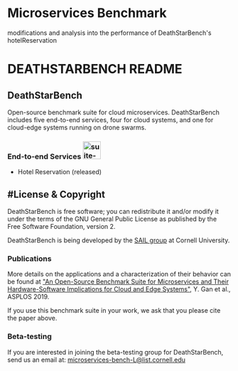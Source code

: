 # Microservices Benchmark
modifications and analysis into the performance of DeathStarBench's hotelReservation


# DEATHSTARBENCH README
## DeathStarBench

Open-source benchmark suite for cloud microservices. DeathStarBench includes five end-to-end services, four for cloud systems, and one for cloud-edge systems running on drone swarms. 

### End-to-end Services <img src="microservices_bundle4.png" alt="suite-icon" width="40"/>

* Hotel Reservation (released)

## #License & Copyright 

DeathStarBench is free software; you can redistribute it and/or modify it under the terms of the GNU General Public License as published by the Free Software Foundation, version 2.

DeathStarBench is being developed by the [SAIL group](http://sail.ece.cornell.edu/) at Cornell University. 

### Publications

More details on the applications and a characterization of their behavior can be found at ["An Open-Source Benchmark Suite for Microservices and Their Hardware-Software Implications for Cloud and Edge Systems"](http://www.csl.cornell.edu/~delimitrou/papers/2019.asplos.microservices.pdf), Y. Gan et al., ASPLOS 2019. 

If you use this benchmark suite in your work, we ask that you please cite the paper above. 


### Beta-testing

If you are interested in joining the beta-testing group for DeathStarBench, send us an email at: <microservices-bench-L@list.cornell.edu>
